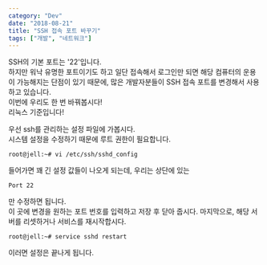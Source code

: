 ```yaml
---
category: "Dev"
date: "2018-08-21"
title: "SSH 접속 포트 바꾸기"
tags: ["개발", "네트워크"]
---
```

SSH의 기본 포트는 '22'입니다.  
하지만 워낙 유명한 포트이기도 하고 일단 접속해서 로그인만 되면 해당 컴퓨터의 운용이 가능해지는 단점이 있기 때문에, 많은 개발자분들이 SSH 접속 포트를 변경해서 사용하고 있습니다.  
이번에 우리도 한 번 바꿔봅시다!  
리눅스 기준입니다!  

우선 ssh를 관리하는 설정 파일에 가봅시다.  
시스템 설정을 수정하기 때문에 루트 권한이 필요합니다.  
```console
root@jell:~# vi /etc/ssh/sshd_config
```

들어가면 꽤 긴 설정 값들이 나오게 되는데, 우리는 상단에 있는  
```console
Port 22
```
만 수정하면 됩니다.  
이 곳에 변경을 원하는 포트 번호를 입력하고 저장 후 닫아 줍시다.
마지막으로, 해당 서버를 리셋하거나 서비스를 재시작합시다.
```console
root@jell:~# service sshd restart
```

이러면 설정은 끝나게 됩니다.
